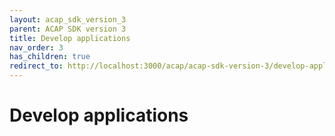 ```yaml
---
layout: acap_sdk_version_3
parent: ACAP SDK version 3
title: Develop applications
nav_order: 3
has_children: true
redirect_to: http://localhost:3000/acap/acap-sdk-version-3/develop-applications/application-project-structure
---
```

# Develop applications

